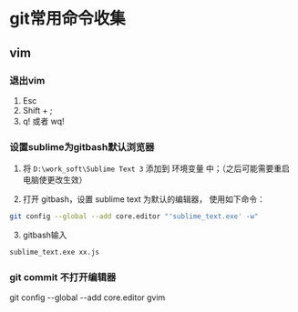 # git常用命令收集

## vim

### 退出vim 
1. Esc
2. Shift + ;
3. q! 或者 wq!

### 设置sublime为gitbash默认浏览器
1. 将 `D:\work_soft\Sublime Text 3` 添加到 环境变量 中；（之后可能需要重启电脑使更改生效）

2. 打开 gitbash，设置 sublime text 为默认的编辑器， 使用如下命令：
```bash
git config --global --add core.editor "'sublime_text.exe' -w"
```

3. gitbash输入
```bash
sublime_text.exe xx.js
```
### git commit 不打开编辑器
git config --global --add core.editor gvim